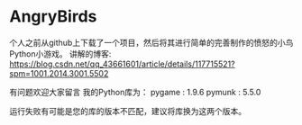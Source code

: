 # AngryBirds
个人之前从github上下载了一个项目，然后将其进行简单的完善制作的愤怒的小鸟Python小游戏。
讲解的博客:
https://blog.csdn.net/qq_43661601/article/details/117715521?spm=1001.2014.3001.5502

有问题欢迎大家留言
我的Python库为：
pygame : 1.9.6
pymunk : 5.5.0

运行失败有可能是您的库的版本不匹配，建议将库换为这两个版本。
